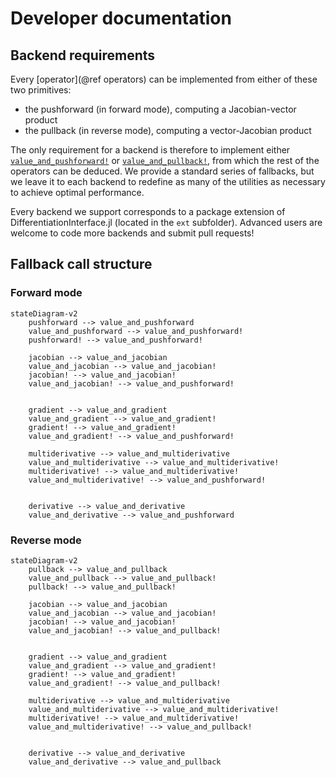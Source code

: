# Developer documentation

## Backend requirements

Every [operator](@ref operators) can be implemented from either of these two primitives:

- the pushforward (in forward mode), computing a Jacobian-vector product
- the pullback (in reverse mode), computing a vector-Jacobian product

The only requirement for a backend is therefore to implement either [`value_and_pushforward!`](@ref) or [`value_and_pullback!`](@ref), from which the rest of the operators can be deduced.
We provide a standard series of fallbacks, but we leave it to each backend to redefine as many of the utilities as necessary to achieve optimal performance.

Every backend we support corresponds to a package extension of DifferentiationInterface.jl (located in the `ext` subfolder).
Advanced users are welcome to code more backends and submit pull requests!

## Fallback call structure

### Forward mode 
```mermaid
stateDiagram-v2
    pushforward --> value_and_pushforward
    value_and_pushforward --> value_and_pushforward!
    pushforward! --> value_and_pushforward!

    jacobian --> value_and_jacobian
    value_and_jacobian --> value_and_jacobian!
    jacobian! --> value_and_jacobian!
    value_and_jacobian! --> value_and_pushforward!


    gradient --> value_and_gradient
    value_and_gradient --> value_and_gradient!
    gradient! --> value_and_gradient!
    value_and_gradient! --> value_and_pushforward!

    multiderivative --> value_and_multiderivative
    value_and_multiderivative --> value_and_multiderivative!
    multiderivative! --> value_and_multiderivative!
    value_and_multiderivative! --> value_and_pushforward!


    derivative --> value_and_derivative
    value_and_derivative --> value_and_pushforward
```

### Reverse mode 
```mermaid
stateDiagram-v2
    pullback --> value_and_pullback
    value_and_pullback --> value_and_pullback!
    pullback! --> value_and_pullback!

    jacobian --> value_and_jacobian
    value_and_jacobian --> value_and_jacobian!
    jacobian! --> value_and_jacobian!
    value_and_jacobian! --> value_and_pullback!


    gradient --> value_and_gradient
    value_and_gradient --> value_and_gradient!
    gradient! --> value_and_gradient!
    value_and_gradient! --> value_and_pullback!

    multiderivative --> value_and_multiderivative
    value_and_multiderivative --> value_and_multiderivative!
    multiderivative! --> value_and_multiderivative!
    value_and_multiderivative! --> value_and_pullback!


    derivative --> value_and_derivative
    value_and_derivative --> value_and_pullback
```